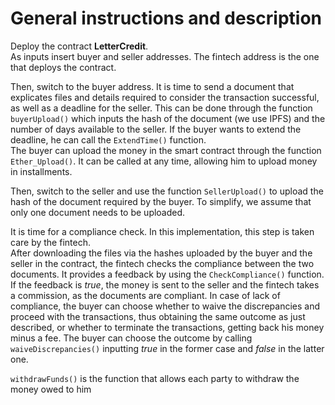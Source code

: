 # General instructions and description

Deploy the contract **LetterCredit**. \
As inputs insert buyer and seller addresses. The fintech address is the one that deploys the contract.

Then, switch to the buyer address. It is time to send a document that explicates files and details required to consider the transaction successful, as well as a deadline for the seller. This can be done through the function `buyerUpload()` which inputs the hash of the document (we use IPFS) and the number of days available to the seller. If the buyer wants to extend the deadline, he can call the `ExtendTime()` function. \
The buyer can upload the money in the smart contract through the function `Ether_Upload()`. It can be called at any time, allowing him to upload money in installments.

Then, switch to the seller and use the function `SellerUpload()` to upload the hash of the document required by the buyer. To simplify, we assume that only one document needs to be uploaded.

It is time for a compliance check. In this implementation, this step is taken care by the fintech. \
After downloading the files via the hashes uploaded by the buyer and the seller in the contract, the fintech checks the compliance between the two documents. It provides a feedback by using the `CheckCompliance()` function. If the feedback is *true*, the money is sent to the seller and the fintech takes a commission, as the documents are compliant. In case of lack of compliance, the buyer can choose whether to waive the discrepancies and proceed with the transactions, thus obtaining the same outcome as just described, or whether to terminate the transactions, getting back his money minus a fee. The buyer can choose the outcome by calling `waiveDiscrepancies()` inputting *true* in the former case and *false* in the latter one.

`withdrawFunds()` is the function that allows each party to withdraw the money owed to him
